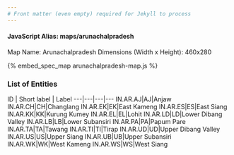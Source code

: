 ```yaml
---
# Front matter (even empty) required for Jekyll to process
---
```


#### JavaScript Alias: maps/arunachalpradesh

Map Name: Arunachalpradesh
Dimensions (Width x Height): 460x280



{% embed_spec_map arunachalpradesh-map.js %}

### List of Entities

ID | Short label | Label
---|---|---|---
IN.AR.AJ|AJ|Anjaw
IN.AR.CH|CH|Changlang
IN.AR.EK|EK|East Kameng
IN.AR.ES|ES|East Siang
IN.AR.KK|KK|Kurung Kumey
IN.AR.EL|EL|Lohit
IN.AR.LD|LD|Lower Dibang Valley
IN.AR.LB|LB|Lower Subansiri
IN.AR.PA|PA|Papum Pare
IN.AR.TA|TA|Tawang
IN.AR.TI|TI|Tirap
IN.AR.UD|UD|Upper Dibang Valley
IN.AR.US|US|Upper Siang
IN.AR.UB|UB|Upper Subansiri
IN.AR.WK|WK|West Kameng
IN.AR.WS|WS|West Siang


